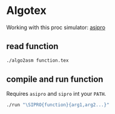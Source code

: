 # Algotex

Working with this proc simulator: [asipro](https://github.com/NicolasBedon/asipro)

## read function

```bash
./algo2asm function.tex
```

## compile and run function

Requires `asipro` and `sipro` int your `PATH`.

```bash
./run "\SIPRO{function}{arg1,arg2...}"
```

